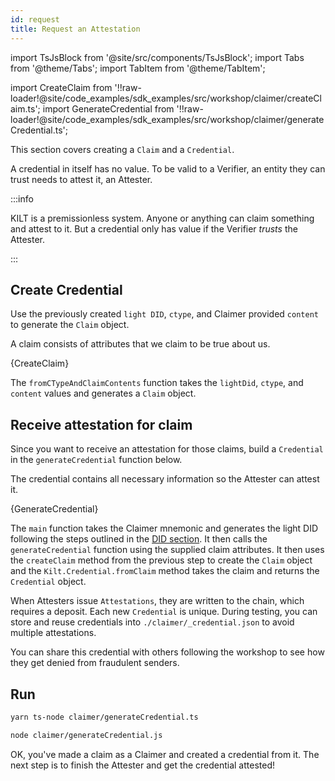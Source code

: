 ```yaml
---
id: request
title: Request an Attestation
---
```


import TsJsBlock from '@site/src/components/TsJsBlock';
import Tabs from '@theme/Tabs';
import TabItem from '@theme/TabItem';

import CreateClaim from '!!raw-loader!@site/code_examples/sdk_examples/src/workshop/claimer/createClaim.ts';
import GenerateCredential from '!!raw-loader!@site/code_examples/sdk_examples/src/workshop/claimer/generateCredential.ts';

This section covers creating a `Claim` and a `Credential`.

A credential in itself has no value.
To be valid to a <span className="label-role verifier">Verifier</span>, an entity they can trust needs to attest it, an <span className="label-role attester">Attester</span>.

:::info

KILT is a premissionless system.
Anyone or anything can claim something and attest to it.
But a credential only has value if the Verifier _trusts_ the Attester.

:::

## Create Credential

Use the previously created `light DID`, `ctype`, and <span className="label-role claimer">Claimer</span> provided `content` to generate the `Claim` object.

A claim consists of attributes that we claim to be true about us.

<TsJsBlock fileName="claimer/createClaim">
  {CreateClaim}
</TsJsBlock>

The `fromCTypeAndClaimContents` function takes the `lightDid`, `ctype`, and `content` values and generates a `Claim` object.

## Receive attestation for claim

Since you want to receive an attestation for those claims, build a `Credential` in the `generateCredential` function below.

The credential contains all necessary information so the <span className="label-role attester">Attester</span> can attest it.

<TsJsBlock fileName="claimer/generateCredential">
  {GenerateCredential}
</TsJsBlock>


The `main` function takes the Claimer mnemonic and generates the light DID following the steps outlined in the [DID section](./01_did.md).
It then calls the `generateCredential` function using the supplied claim attributes.
It then uses the `createClaim` method from the previous step to create the `Claim` object and the `Kilt.Credential.fromClaim` method takes the claim and returns the `Credential` object.

When <span className="label-role attester">Attesters</span> issue `Attestations`, they are written to the chain, which requires a deposit.
Each new `Credential` is unique.
During testing, you can store and reuse credentials into `./claimer/_credential.json` to avoid multiple attestations.
<!-- TODO: ?? -->
You can share this credential with others following the workshop to see how they get denied from fraudulent senders.

## Run

<Tabs groupId="ts-js-choice">
  <TabItem value='ts' label='Typescript' default>

  ```bash
  yarn ts-node claimer/generateCredential.ts
  ```

  </TabItem>
  <TabItem value='js' label='Javascript'>

  ```bash
  node claimer/generateCredential.js
  ```

  </TabItem>
</Tabs>

OK, you've made a claim as a <span className="label-role claimer">Claimer</span> and created a credential from it.
The next step is to finish the <span className="label-role attester">Attester</span> and get the credential attested!
